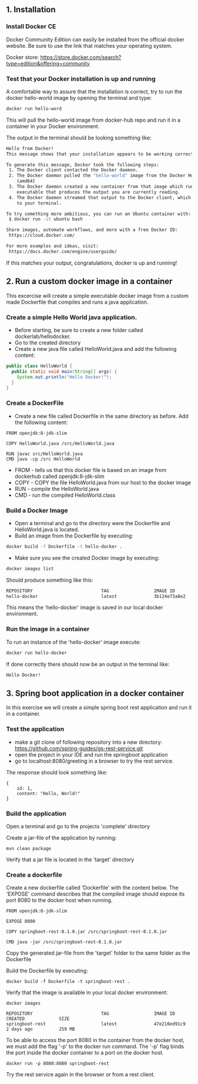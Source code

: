## 1. Installation

### Install Docker CE
Docker Community Edition can easily be installed from the official docker website.
Be sure to use the link that matches your operating system.

Docker store: https://store.docker.com/search?type=edition&offering=community

### Test that your Docker installation is up and running
A comfortable way to assure that the installation is correct,
try to run the docker hello-world image by opening the terminal and type:

```bash
docker run hello-word
```

This will pull the hello-world image from docker-hub repo and run it in a container in 
your Docker environment.

The output in the terminal should be looking something like:
```bash
Hello from Docker!
This message shows that your installation appears to be working correctly.

To generate this message, Docker took the following steps:
 1. The Docker client contacted the Docker daemon.
 2. The Docker daemon pulled the "hello-world" image from the Docker Hub.
    (amd64)
 3. The Docker daemon created a new container from that image which runs the
    executable that produces the output you are currently reading.
 4. The Docker daemon streamed that output to the Docker client, which sent it
    to your terminal.

To try something more ambitious, you can run an Ubuntu container with:
 $ docker run -it ubuntu bash

Share images, automate workflows, and more with a free Docker ID:
 https://cloud.docker.com/

For more examples and ideas, visit:
 https://docs.docker.com/engine/userguide/
 ```

If this matches your output, congratulations, docker is up and running!

## 2. Run a custom docker image in a container
This excercise will create a simple executable docker image from a custom made Dockerfile that compiles and runs a java application.

### Create a simple Hello World java application.
* Before starting, be sure to create a new folder called dockerlab/hellodocker. 
* Go to the created directory
* Create a new java file called HelloWorld.java and add the following content:
```java
public class HelloWorld {
  public static void main(String[] args) {
    System.out.println("Hello Docker!");
  }
}
```

### Create a DockerFile
* Create a new file called Dockerfile in the same directory as before. Add the following content:
```
FROM openjdk:8-jdk-slim

COPY HelloWorld.java /src/HelloWorld.java

RUN javac src/HelloWorld.java
CMD java -cp /src HelloWorld
```

* FROM - tells us that this docker file is based on an image from dockerhub called openjdk:8-jdk-slim
* COPY - COPY the file HelloWorld.java from our host to the docker image
* RUN - compile the HelloWorld.java
* CMD - run the compiled HelloWorld.class

### Build a Docker Image
* Open a terminal and go to the directory were the Dockerfile and HelloWorld.java is located.
* Build an image from the Dockerfile by executing:
```bash
docker build -f Dockerfile -t hello-docker .
```
* Make sure you see the created Docker image by executing:
```bash
docker images list
```
Should produce something like this:
```bash
REPOSITORY                          TAG                 IMAGE ID            CREATED             SIZE
hello-docker                        latest              3b124e73a8e2        36 hours ago        244 MB
```
This means the 'hello-docker' image is saved in our local docker environment.
### Run the image in a container
To run an instance of the 'hello-docker' image execute:
```bash
docker run hello-docker
```
If done correctly there should now be an output in the terminal like:
```bash
Hello Docker!
```

## 3. Spring boot application in a docker container
In this exercise we will create a simple spring boot rest application and run it in a container.

### Test the application

* make a git clone of following repository into a new directory: https://github.com/spring-guides/gs-rest-service.git
* open the project in your IDE and run the springboot application
* go to localhost:8080/greeting in a browser to try the rest service.

The response should look something like:
```
{
    id: 1,
    content: "Hello, World!"
}
```

### Build the application
Open a terminal and go to the projects 'complete' directory

Create a jar-file of the application by running:
```
mvn clean package
```
Verify that a jar file is located in the 'target' directory

### Create a dockerfile
Create a new dockerfile called 'Dockerfile' with the content below.
The 'EXPOSE' command describes that the compiled image should expose its port 8080 to the docker host when running.
```
FROM openjdk:8-jdk-slim

EXPOSE 8080

COPY springboot-rest-0.1.0.jar /src/springboot-rest-0.1.0.jar

CMD java -jar /src/springboot-rest-0.1.0.jar
```

Copy the generated jar-file from the 'target' folder to the same folder as the Dockerfile

Build the Dockerfile by executing:
```
docker build -f Dockerfile -t springboot-rest .
```
Verify that the image is available in your local docker environment:
```
docker images
```
```
REPOSITORY                          TAG                 IMAGE ID            CREATED             SIZE
springboot-rest                     latest              47e210ed91c9        2 days ago          259 MB
```

To be able to access the port 8080 in the container from the docker host, we must add the flag '-p' to the docker run command.
The '-p' flag binds the port inside the docker container to a port on the docker host.
```
docker run -p 8080:8080 springboot-rest
``` 
Try the rest service again in the browser or from a rest client.

